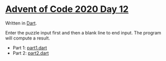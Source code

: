 # [Advent of Code 2020 Day 12](https://adventofcode.com/2020/day/12)

Written in [Dart](https://en.wikipedia.org/wiki/Dart_(programming_language)).

Enter the puzzle input first and then a blank line to end input. The program will compute a result.

  * Part 1: [part1.dart](part1.dart)
  * Part 2: [part2.dart](part2.dart)